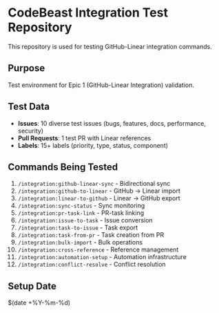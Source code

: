 # CodeBeast Integration Test Repository

This repository is used for testing GitHub-Linear integration commands.

## Purpose

Test environment for Epic 1 (GitHub-Linear Integration) validation.

## Test Data

- **Issues**: 10 diverse test issues (bugs, features, docs, performance, security)
- **Pull Requests**: 1 test PR with Linear references
- **Labels**: 15+ labels (priority, type, status, component)

## Commands Being Tested

1. `/integration:github-linear-sync` - Bidirectional sync
2. `/integration:github-to-linear` - GitHub → Linear import
3. `/integration:linear-to-github` - Linear → GitHub export
4. `/integration:sync-status` - Sync monitoring
5. `/integration:pr-task-link` - PR-task linking
6. `/integration:issue-to-task` - Issue conversion
7. `/integration:task-to-issue` - Task export
8. `/integration:task-from-pr` - Task creation from PR
9. `/integration:bulk-import` - Bulk operations
10. `/integration:cross-reference` - Reference management
11. `/integration:automation-setup` - Automation infrastructure
12. `/integration:conflict-resolve` - Conflict resolution

## Setup Date

$(date +%Y-%m-%d)
